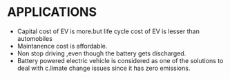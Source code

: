 # APPLICATIONS
 * Capital cost of EV is more.but life cycle cost of EV is lesser than automobiles
 * Maintanence cost is affordable.
 * Non stop driving ,even though the battery gets discharged.
 * Battery powered electric vehicle is considered as one of the solutions to deal with c.limate change issues since it has zero emissions.
  
